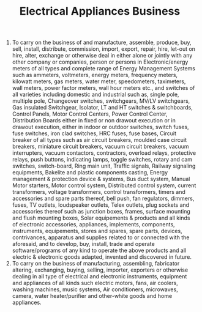 ﻿---
title: "Electrical Appliances Business"
weight: 320
layout: docs
---


1. To carry on the business of and manufacture, assemble, produce, buy, sell, install, distribute, commission, import, export, repair, hire, let-out on hire, alter, exchange or otherwise deal in either alone or jointly with any other company or companies, person or persons in Electronic/energy meters of all types and complete range of Energy Management Systems such as ammeters, voltmeters, energy meters, frequency meters, kilowatt meters, gas meters, water meter, speedometers, taximeters, wall meters, power factor meters, wall hour meters etc., and switches of all varieties including domestic and industrial such as, single pole, multiple pole, Changeover switches, switchgears, MV/LV switchgears, Gas insulated Switchgear, Isolator, LT and HT switches & switchboards, Control Panels, Motor Control Centers, Power Control Center, Distribution Boards either in fixed or non drawout execution or in drawout execution, either in indoor or outdoor switches, switch fuses, fuse switches, iron clad switches, HRC fuses, fuse bases, Circuit breaker of all types such as air circuit breakers, moulded case circuit breakers, miniature circuit breakers, vacuum circuit breakers, vacuum interrupters, vacuum contactors, contractors, overload relays, protective relays, push buttons, indicating lamps, toggle switches, rotary and cam switches, switch-board, Ring main unit, Traffic signals, Railway signaling equipments, Bakelite and plastic components casting, Energy management & protection device & systems, Bus duct system, Manual Motor starters, Motor control system, Distributed control system, current transformers, voltage transformers, control transformers, timers and accessories and spare parts thereof, bell push, fan regulators, dimmers, fuses, TV outlets, loudspeaker outlets, Telex outlets, plug sockets and accessories thereof such as junction boxes, frames, surface mounting and flush mounting boxes, Solar equipements & products and all kinds of electronic accessories, appliances, implements, components, instruments, equipements, stores and spares, spare parts, devices, contrivances, apparatus and supplies related to or connected with the aforesaid, and to develop, buy, install, trade and operate software/programs of any kind to operate the above products and all electric & electronic goods adapted, invented and discovered in future.
2. To carry on the business of manufacturing, assembling, fabricator altering, exchanging, buying, selling, importer, exporters or otherwise dealing in all type of electrical and electronic instruments, equipment and appliances of all kinds such electric motors, fans, air coolers, washing machines, music systems, Air conditioners, microwaves, camera, water heater/purifier and other-white goods and home appliances.
